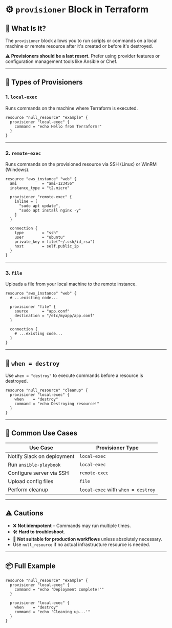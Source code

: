 # ⚙️ `provisioner` Block in Terraform

## 📘 What Is It?

The `provisioner` block allows you to run scripts or commands on a local machine or remote resource after it's created or before it's destroyed.

⚠️ **Provisioners should be a last resort.** Prefer using provider features or configuration management tools like Ansible or Chef.

---

## 🧱 Types of Provisioners

### 1. `local-exec`

Runs commands on the machine where Terraform is executed.

```hcl
resource "null_resource" "example" {
  provisioner "local-exec" {
    command = "echo Hello from Terraform!"
  }
}
```

---

### 2. `remote-exec`

Runs commands on the provisioned resource via SSH (Linux) or WinRM (Windows).

```hcl
resource "aws_instance" "web" {
  ami           = "ami-123456"
  instance_type = "t2.micro"

  provisioner "remote-exec" {
    inline = [
      "sudo apt update",
      "sudo apt install nginx -y"
    ]
  }

  connection {
    type        = "ssh"
    user        = "ubuntu"
    private_key = file("~/.ssh/id_rsa")
    host        = self.public_ip
  }
}
```

---

### 3. `file`

Uploads a file from your local machine to the remote instance.

```hcl
resource "aws_instance" "web" {
  # ...existing code...

  provisioner "file" {
    source      = "app.conf"
    destination = "/etc/myapp/app.conf"
  }

  connection {
    # ...existing code...
  }
}
```

---

## 🔁 `when = destroy`

Use `when = "destroy"` to execute commands before a resource is destroyed.

```hcl
resource "null_resource" "cleanup" {
  provisioner "local-exec" {
    when    = "destroy"
    command = "echo Destroying resource!"
  }
}
```

---

## 🧠 Common Use Cases

| **Use Case**                  | **Provisioner Type**              |
|--------------------------------|-----------------------------------|
| Notify Slack on deployment     | `local-exec`                     |
| Run `ansible-playbook`         | `local-exec`                     |
| Configure server via SSH       | `remote-exec`                    |
| Upload config files            | `file`                           |
| Perform cleanup                | `local-exec` with `when = destroy` |

---

## ⚠️ Cautions

- ❌ **Not idempotent** – Commands may run multiple times.
- 🛠️ **Hard to troubleshoot**.
- 🚫 **Not suitable for production workflows** unless absolutely necessary.
- Use `null_resource` if no actual infrastructure resource is needed.

---

## 📦 Full Example

```hcl
resource "null_resource" "example" {
  provisioner "local-exec" {
    command = "echo 'Deployment complete!'"
  }

  provisioner "local-exec" {
    when    = "destroy"
    command = "echo 'Cleaning up...'"
  }
}
```
